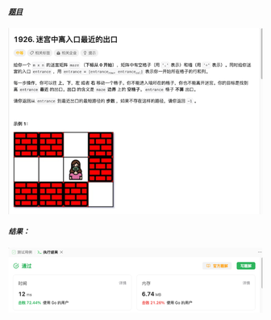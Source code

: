 ##### [题目](https://leetcode.cn/problems/nearest-exit-from-entrance-in-maze/description/?envType=study-plan-v2&envId=leetcode-75)
![pic](img.png)
##### 结果：
![pic](result.png)